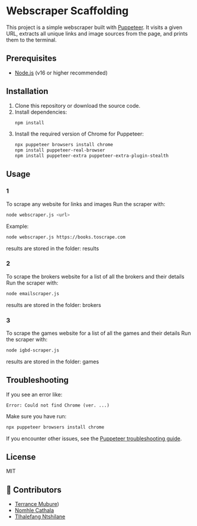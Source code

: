 # Webscraper Scaffolding

This project is a simple webscraper built with [Puppeteer](https://pptr.dev/). It visits a given URL, extracts all unique links and image sources from the page, and prints them to the terminal.

## Prerequisites

- [Node.js](https://nodejs.org/) (v16 or higher recommended)

## Installation

1. Clone this repository or download the source code.
2. Install dependencies:
   ```bash
   npm install
   ```
3. Install the required version of Chrome for Puppeteer:
   ```bash
   npx puppeteer browsers install chrome
   npm install puppeteer-real-browser
   npm install puppeteer-extra puppeteer-extra-plugin-stealth
   ```

## Usage

### 1

To scrape any website for links and images
Run the scraper with:

```bash
node webscraper.js <url>
```

Example:

```bash
node webscraper.js https://books.toscrape.com
```

results are stored in the folder: results

### 2

To scrape the brokers website for a list of all the brokers and their details
Run the scraper with:

```bash
node emailscraper.js
```

results are stored in the folder: brokers

### 3

To scrape the games website for a list of all the games and their details
Run the scraper with:

```bash
node igbd-scraper.js
```

results are stored in the folder: games

## Troubleshooting

If you see an error like:

```
Error: Could not find Chrome (ver. ...)
```

Make sure you have run:

```bash
npx puppeteer browsers install chrome
```

If you encounter other issues, see the [Puppeteer troubleshooting guide](https://pptr.dev/guides/configuration).

## License

MIT

## 👥 Contributors

- [Terrance Mubure](https://github.com/mubureterrance))
- [Nomhle Cathala](https://github.com/Nomhle255)
- [Tlhalefang Ntshilane](https://github.com/ThalefangN)
